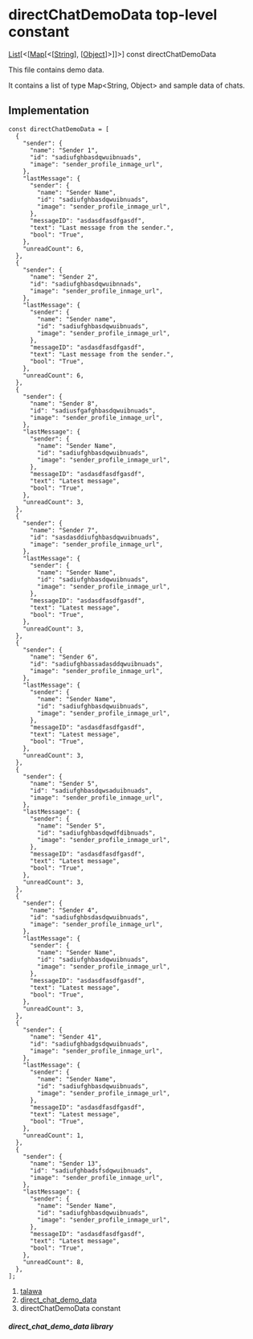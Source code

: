 
<div>

# directChatDemoData top-level constant

</div>


[List](https://api.flutter.dev/flutter/dart-core/List-class.html)[\<[[Map](https://api.flutter.dev/flutter/dart-core/Map-class.html)[\<[[String](https://api.flutter.dev/flutter/dart-core/String-class.html)],
[[Object](https://api.flutter.dev/flutter/dart-core/Object-class.html)]\>]]\>]
const directChatDemoData



This file contains demo data.

It contains a list of type Map\<String, Object\> and sample data of
chats.



## Implementation

``` language-dart
const directChatDemoData = [
  {
    "sender": {
      "name": "Sender 1",
      "id": "sadiufghbasdqwuibnuads",
      "image": "sender_profile_inmage_url",
    },
    "lastMessage": {
      "sender": {
        "name": "Sender Name",
        "id": "sadiufghbasdqwuibnuads",
        "image": "sender_profile_inmage_url",
      },
      "messageID": "asdasdfasdfgasdf",
      "text": "Last message from the sender.",
      "bool": "True",
    },
    "unreadCount": 6,
  },
  {
    "sender": {
      "name": "Sender 2",
      "id": "sadiufghbasdqwuibnnads",
      "image": "sender_profile_inmage_url",
    },
    "lastMessage": {
      "sender": {
        "name": "Sender name",
        "id": "sadiufghbasdqwuibnuads",
        "image": "sender_profile_inmage_url",
      },
      "messageID": "asdasdfasdfgasdf",
      "text": "Last message from the sender.",
      "bool": "True",
    },
    "unreadCount": 6,
  },
  {
    "sender": {
      "name": "Sender 8",
      "id": "sadiusfgafghbasdqwuibnuads",
      "image": "sender_profile_inmage_url",
    },
    "lastMessage": {
      "sender": {
        "name": "Sender Name",
        "id": "sadiufghbasdqwuibnuads",
        "image": "sender_profile_inmage_url",
      },
      "messageID": "asdasdfasdfgasdf",
      "text": "Latest message",
      "bool": "True",
    },
    "unreadCount": 3,
  },
  {
    "sender": {
      "name": "Sender 7",
      "id": "sasdasddiufghbasdqwuibnuads",
      "image": "sender_profile_inmage_url",
    },
    "lastMessage": {
      "sender": {
        "name": "Sender Name",
        "id": "sadiufghbasdqwuibnuads",
        "image": "sender_profile_inmage_url",
      },
      "messageID": "asdasdfasdfgasdf",
      "text": "Latest message",
      "bool": "True",
    },
    "unreadCount": 3,
  },
  {
    "sender": {
      "name": "Sender 6",
      "id": "sadiufghbassadasddqwuibnuads",
      "image": "sender_profile_inmage_url",
    },
    "lastMessage": {
      "sender": {
        "name": "Sender Name",
        "id": "sadiufghbasdqwuibnuads",
        "image": "sender_profile_inmage_url",
      },
      "messageID": "asdasdfasdfgasdf",
      "text": "Latest message",
      "bool": "True",
    },
    "unreadCount": 3,
  },
  {
    "sender": {
      "name": "Sender 5",
      "id": "sadiufghbasdqwsaduibnuads",
      "image": "sender_profile_inmage_url",
    },
    "lastMessage": {
      "sender": {
        "name": "Sender 5",
        "id": "sadiufghbasdqwdfdibnuads",
        "image": "sender_profile_inmage_url",
      },
      "messageID": "asdasdfasdfgasdf",
      "text": "Latest message",
      "bool": "True",
    },
    "unreadCount": 3,
  },
  {
    "sender": {
      "name": "Sender 4",
      "id": "sadiufghbsdasdqwuibnuads",
      "image": "sender_profile_inmage_url",
    },
    "lastMessage": {
      "sender": {
        "name": "Sender Name",
        "id": "sadiufghbasdqwuibnuads",
        "image": "sender_profile_inmage_url",
      },
      "messageID": "asdasdfasdfgasdf",
      "text": "Latest message",
      "bool": "True",
    },
    "unreadCount": 3,
  },
  {
    "sender": {
      "name": "Sender 41",
      "id": "sadiufghbadgsdqwuibnuads",
      "image": "sender_profile_inmage_url",
    },
    "lastMessage": {
      "sender": {
        "name": "Sender Name",
        "id": "sadiufghbasdqwuibnuads",
        "image": "sender_profile_inmage_url",
      },
      "messageID": "asdasdfasdfgasdf",
      "text": "Latest message",
      "bool": "True",
    },
    "unreadCount": 1,
  },
  {
    "sender": {
      "name": "Sender 13",
      "id": "sadiufghbadsfsdqwuibnuads",
      "image": "sender_profile_inmage_url",
    },
    "lastMessage": {
      "sender": {
        "name": "Sender Name",
        "id": "sadiufghbasdqwuibnuads",
        "image": "sender_profile_inmage_url",
      },
      "messageID": "asdasdfasdfgasdf",
      "text": "Latest message",
      "bool": "True",
    },
    "unreadCount": 8,
  },
];
```







1.  [talawa](../index.md)
2.  [direct_chat_demo_data](../demo_server_data_direct_chat_demo_data/)
3.  directChatDemoData constant

##### direct_chat_demo_data library







